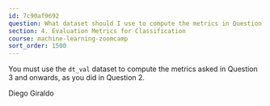 ```yaml
---
id: 7c90af9692
question: What dataset should I use to compute the metrics in Question 3
section: 4. Evaluation Metrics for Classification
course: machine-learning-zoomcamp
sort_order: 1500
---
```


You must use the `dt_val` dataset to compute the metrics asked in Question 3 and onwards, as you did in Question 2.

Diego Giraldo

